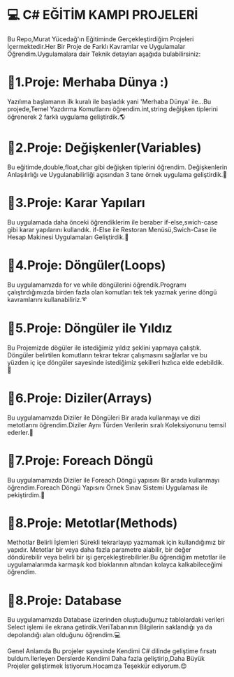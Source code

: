 # 💻 C# EĞİTİM KAMPI PROJELERİ
Bu Repo,Murat Yücedağ'ın Eğitiminde Gerçekleştirdiğim Projeleri İçermektedir.Her Bir Proje de Farklı Kavramlar ve Uygulamalar Öğrendim.Uygulamalara dair Teknik detayları aşağıda bulabilirsiniz:
# 📍1.Proje: Merhaba Dünya :)
Yazılıma başlamanın ilk kuralı ile başladık yani 'Merhaba Dünya' ile...Bu projede,Temel Yazdırma Komutlarını öğrendim.int,string değişken tiplerini öğrenerek 2 farklı uygulama geliştirdik.🌎
# 📍2.Proje: Değişkenler(Variables)
Bu eğitimde,double,float,char gibi değişken tiplerini öğrendim. Değişkenlerin Anlaşılırlığı ve Uygulanabilirliği açısından 3 tane örnek uygulama geliştirdik.🔢
# 📍3.Proje: Karar Yapıları
Bu uygulamada daha önceki öğrendiklerim ile beraber if-else,swich-case gibi karar yapılarını kullandık. if-Else ile Restoran Menüsü,Swich-Case ile Hesap Makinesi Uygulamaları Geliştirdik.🧮
# 📍4.Proje: Döngüler(Loops)
Bu uygulamamızda for ve while döngülerini öğrendik.Programı çalıştırdığımızda birden fazla olan komutları tek tek yazmak yerine döngü kavramlarını kullanabiliriz.➰
# 📍5.Proje: Döngüler ile Yıldız
Bu Projemizde dögüler ile istediğimiz yıldız şeklini yapmaya çalıştık. Döngüler belirtilen komutların tekrar tekrar çalışmasını sağlarlar ve bu yüzden iç içe döngüler sayesinde istediğimiz şekilleri hızlıca elde edebildik.💫
# 📍6.Proje: Diziler(Arrays)
Bu uygulamamızda Diziler ile Döngüleri Bir arada kullanmayı ve dizi metotlarını öğrendim.Diziler Aynı Türden Verilerin sıralı Koleksiyonunu temsil ederler.🔢
# 📍7.Proje: Foreach Döngü
Bu uygulamamızda Diziler ile Foreach Döngü yapısını Bir arada kullanmayı öğrendim.Foreach Döngü Yapısını Örnek Sınav Sistemi Uygulaması ile pekiştirdim.💫
# 📍8.Proje: Metotlar(Methods)
Methotlar Belirli İşlemleri Sürekli tekrarlayıp yazmamak için kullandığımız bir yapıdır. Metotlar bir veya daha fazla parametre alabilir, bir değer döndürebilir veya belirli bir işi gerçekleştirebilirler.Bu öğrendiğim metotlar ile uygulamalarımda karmaşık kod bloklarının altından kolayca kalkabileceğimi öğrendim.
# 📍8.Proje: Database 
Bu uygulamamızda Database üzerinden oluştuduğumuz tablolardaki verileri Select işlemi ile ekrana getirdik.VeriTabanının Bilgilerin saklandığı ya da depolandığı alan olduğunu öğrendim.💻


Genel Anlamda Bu projeler sayesinde Kendimi C# dilinde geliştime fırsatı buldum.İlerleyen Derslerde Kendimi Daha fazla geliştirip,Daha Büyük Projeler geliştirmek İstiyorum.Hocamıza Teşekkür ediyorum.😊
